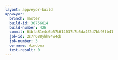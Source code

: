 ```yaml
---
layout: appveyor-build
appveyor:
  branch: master
  build-id: 36756814
  build-number: 426
  commit: 64bfa81e4c6b57b614037b7b5da462d7bb97fb41
  job-id: 2s7r688yhk84w4qb
  job-number: 3
  os-name: Windows
  test-result: 0
---
```

